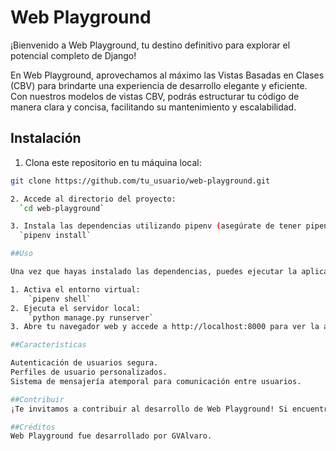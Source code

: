 # Web Playground

¡Bienvenido a Web Playground, tu destino definitivo para explorar el potencial completo de Django!

En Web Playground, aprovechamos al máximo las Vistas Basadas en Clases (CBV) para brindarte una experiencia de desarrollo elegante y eficiente. Con nuestros modelos de vistas CBV, podrás estructurar tu código de manera clara y concisa, facilitando su mantenimiento y escalabilidad.

## Instalación

1. Clona este repositorio en tu máquina local:

```bash
git clone https://github.com/tu_usuario/web-playground.git

2. Accede al directorio del proyecto:
  `cd web-playground`

3. Instala las dependencias utilizando pipenv (asegúrate de tener pipenv instalado previamente):
  `pipenv install`

##Uso

Una vez que hayas instalado las dependencias, puedes ejecutar la aplicación localmente. Asegúrate de tener Python y pipenv instalados en tu sistema.

1. Activa el entorno virtual:
    `pipenv shell`
2. Ejecuta el servidor local:
    `python manage.py runserver`
3. Abre tu navegador web y accede a http://localhost:8000 para ver la aplicación en funcionamiento.

##Características

Autenticación de usuarios segura.
Perfiles de usuario personalizados.
Sistema de mensajería atemporal para comunicación entre usuarios.

##Contribuir
¡Te invitamos a contribuir al desarrollo de Web Playground! Si encuentras algún error o tienes ideas para mejorar la aplicación, por favor abre un issue o envía un pull request.

##Créditos
Web Playground fue desarrollado por GVAlvaro.
